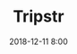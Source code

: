 ---
layout: inner
position: left
title: 'Tripstr'
date: 2018-12-11 8:00
categories: development
tags: Javascript API Foursquare Bing Maps
featured_image: '/img/posts/mockuper-tripstr.png'

codebase_link: 'http://github.com/thetamine/tripstr'
codebase_icon: 'github'
codebase_text: 'Visit Codebase'

project_link: 'https://arcane-basin-98906.herokuapp.com/#_=_'
button_text: 'Visit Project'

lead_text: 'A full-featured Maps app to help you visualize your next road trip / vacation.'
---